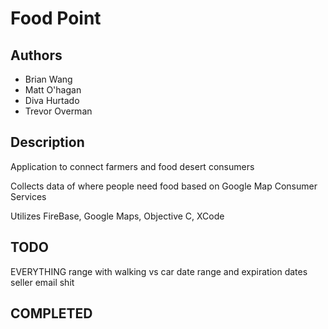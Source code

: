 Food Point
========================================
## Authors
 - Brian Wang
 - Matt O'hagan
 - Diva Hurtado
 - Trevor Overman

## Description
Application to connect farmers and food desert consumers

Collects data of where people need food based on Google Map Consumer Services

Utilizes FireBase, Google Maps, Objective C, XCode

## TODO
EVERYTHING
range with walking vs car
date range and expiration dates
seller email shit


## COMPLETED
